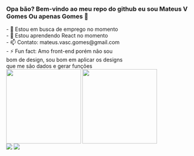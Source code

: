 ### Opa bão? Bem-vindo ao meu repo do github eu sou Mateus V Gomes Ou apenas Gomes 👋

<div>
- 🔭 Estou em busca de emprego no momento</br>
- 🌱 Estou aprendendo React no momento</br>
- 📫 Contato: mateus.vasc.gomes@gmail.com</br>
- ⚡ Fun fact: Amo front-end porém não sou </br> bom de design, sou bom em aplicar os designs</br>que me são dados e gerar funções</br>
</div>
<div>
<img height="200vh" align="center" src="https://github-readme-stats.vercel.app/api?username=MateusVGomes&show_icons=true&theme=dracula"/>
<img height="200vh" align="center" src="https://github-readme-stats.vercel.app/api/top-langs/?username=MateusVGomes&hide_progress=false"/>
</div>
<div>
<a href='mailto:mateus.vasc.gomes@gmail.com'><img src="https://img.shields.io/badge/Gmail-D14836?style=for-the-badge&logo=gmail&logoColor=white" target="_blank"/></a>
<a href='https://www.linkedin.com/in/mateus-v-gomes-54027223b/' target="_blank"><img src="https://img.shields.io/badge/LinkedIn-0077B5?style=for-the-badge&logo=linkedin&logoColor=white" /></a>
<a href=''target="_blank"></a>


</div>
